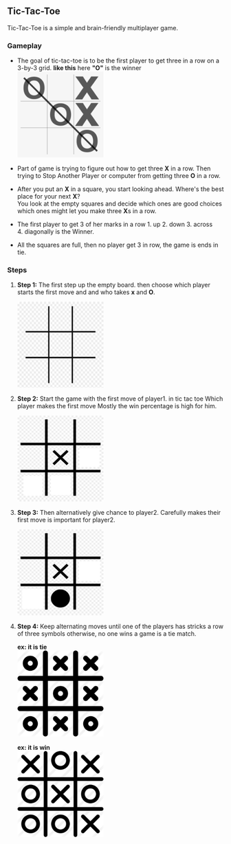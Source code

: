 ## Tic-Tac-Toe
Tic-Tac-Toe is a simple and brain-friendly multiplayer game.

### Gameplay
* The goal of tic-tac-toe is to be the first player to get three in a row on a 3-by-3 grid.
  **like this**  here **"O"** is the winner <br>
  <img src="win.png" width="200" height="200" >

* Part of  game is trying to figure out how to get three **X** in a row. 
  Then trying to Stop Another Player or computer from getting three **O** in a row.

* After you put an **X** in a square, you start looking ahead. Where's the best place for your next **X**?  
  You look at the empty squares and decide which ones are good choices which ones might let you make three **X**s in a row.

* The first player to get 3 of her marks in a row 
       1. up 
       2. down
       3. across  
       4. diagonally 
    is the Winner.   

* All the squares are full, then no player get 3 in row, the game is ends in tie.

### Steps
1. **Step 1:** The first step up the empty board. then choose which player 
    starts the first move and and who takes **x** and **O**.

     <img src="empty.png" width="200" height="200" >

2. **Step 2:** Start the game with the first move of player1. in tic tac toe Which player makes 
   the first move Mostly the win percentage is high for him.

   <img src="step1.png" width="200" height="200" >

3. **Step 3:** Then alternatively give chance to player2. 
   Carefully makes their first move is important for player2.

   <img src="steps.png" width="200" height="200" >

4.  **Step 4:** Keep alternating moves until one of the players has stricks a row of three symbols otherwise, no one wins a game is a tie match.

    **ex: it is tie**<br>
    <img src="tie1.png" width="200" height="200" >

    **ex: it is win**<br>
    <img src="win2.png" width="200" height="200" >







